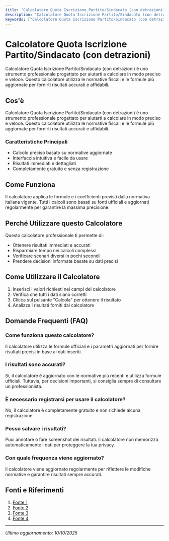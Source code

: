 ```yaml
---
title: "Calcolatore Quota Iscrizione Partito/Sindacato (con detrazioni)"
description: "Calcolatore Quota Iscrizione Partito/Sindacato (con detrazioni) è uno strumento professionale progettato per aiutarti a calcolare in modo preciso e veloce. Questo calcolatore utilizza le normative fiscali e le formule più aggiornate per fornirti risultati accurati e affidabili."
keywords: ["Calcolatore Quota Iscrizione Partito/Sindacato (con detrazioni)", "calcolatore", "calcolo online"]
---
```


# Calcolatore Quota Iscrizione Partito/Sindacato (con detrazioni)

Calcolatore Quota Iscrizione Partito/Sindacato (con detrazioni) è uno strumento professionale progettato per aiutarti a calcolare in modo preciso e veloce. Questo calcolatore utilizza le normative fiscali e le formule più aggiornate per fornirti risultati accurati e affidabili.

## Cos'è

Calcolatore Quota Iscrizione Partito/Sindacato (con detrazioni) è uno strumento professionale progettato per aiutarti a calcolare in modo preciso e veloce. Questo calcolatore utilizza le normative fiscali e le formule più aggiornate per fornirti risultati accurati e affidabili.

### Caratteristiche Principali

- Calcolo preciso basato su normative aggiornate
- Interfaccia intuitiva e facile da usare
- Risultati immediati e dettagliati
- Completamente gratuito e senza registrazione

## Come Funziona

Il calcolatore applica le formule e i coefficienti previsti dalla normativa italiana vigente. Tutti i calcoli sono basati su fonti ufficiali e aggiornati regolarmente per garantire la massima precisione.

## Perché Utilizzare questo Calcolatore

Questo calcolatore professionale ti permette di:

- Ottenere risultati immediati e accurati
- Risparmiare tempo nei calcoli complessi
- Verificare scenari diversi in pochi secondi
- Prendere decisioni informate basate su dati precisi

## Come Utilizzare il Calcolatore

1. Inserisci i valori richiesti nei campi del calcolatore
2. Verifica che tutti i dati siano corretti
3. Clicca sul pulsante "Calcola" per ottenere il risultato
4. Analizza i risultati forniti dal calcolatore

## Domande Frequenti (FAQ)

### Come funziona questo calcolatore?

Il calcolatore utilizza le formule ufficiali e i parametri aggiornati per fornire risultati precisi in base ai dati inseriti.

### I risultati sono accurati?

Sì, il calcolatore è aggiornato con le normative più recenti e utilizza formule ufficiali. Tuttavia, per decisioni importanti, si consiglia sempre di consultare un professionista.

### È necessario registrarsi per usare il calcolatore?

No, il calcolatore è completamente gratuito e non richiede alcuna registrazione.

### Posso salvare i risultati?

Puoi annotare o fare screenshot dei risultati. Il calcolatore non memorizza automaticamente i dati per proteggere la tua privacy.

### Con quale frequenza viene aggiornato?

Il calcolatore viene aggiornato regolarmente per riflettere le modifiche normative e garantire risultati sempre accurati.

## Fonti e Riferimenti

1. [Fonte 1](https://www.coverflex.com/it/glossario-retribuzione/trattenuta-sindacale)
2. [Fonte 2](https://www.fiscoetasse.com/rassegna-stampa/23386-erogazioni-liberali-ai-partiti-politici-regole-di-detraibilita-2023.html)
3. [Fonte 3](https://cislfp.it/iscriviti/)
4. [Fonte 4](https://www.fpcgil.it/wp-content/uploads/2021/05/STRUMENTI-OPERATIVI-PER-LA-BUSTA-PAGA.pdf)

---

*Ultimo aggiornamento: 10/10/2025*
